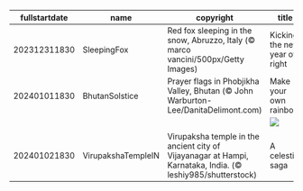 |fullstartdate|name|copyright|title|image|
|--|--|--|--|--|
202312311830|SleepingFox|Red fox sleeping in the snow, Abruzzo, Italy (© marco vancini/500px/Getty Images)|Kicking the new year off right|![](/en-IN/2024/01/202312311830SleepingFox.jpg)|
202401011830|BhutanSolstice|Prayer flags in Phobjikha Valley, Bhutan (© John Warburton-Lee/DanitaDelimont.com)|Make your own rainbow|![](/en-IN/2024/01/202401011830BhutanSolstice.jpg)|
||||![](/en-IN/2024/01/.jpg)|
202401021830|VirupakshaTempleIN|Virupaksha temple in the ancient city of Vijayanagar at Hampi, Karnataka, India. (© leshiy985/shutterstock)|A celestial saga|![](/en-IN/2024/01/202401021830VirupakshaTempleIN.jpg)|
